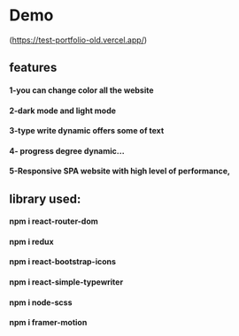 # Demo
(https://test-portfolio-old.vercel.app/)

## features
#### 1-you can change color all the website
#### 2-dark mode and light mode
#### 3-type write dynamic offers some of text
#### 4- progress degree dynamic...
#### 5-Responsive SPA website with high level of performance,

## library used:

#### npm i react-router-dom
#### npm i redux
#### npm i react-bootstrap-icons
#### npm i react-simple-typewriter
#### npm i node-scss
#### npm i framer-motion



